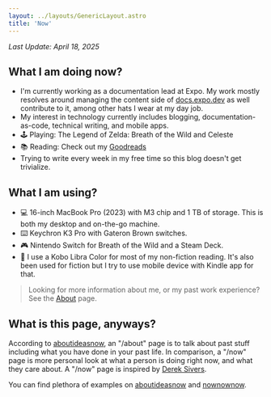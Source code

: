 ```yaml
---
layout: ../layouts/GenericLayout.astro
title: 'Now'
---
```


_Last Update: April 18, 2025_

## What I am doing now?

- I'm currently working as a documentation lead at Expo. My work mostly resolves around managing the content side of [docs.expo.dev](https://docs.expo.dev) as well contribute to it, among other hats I wear at my day job.
- My interest in technology currently includes blogging, documentation-as-code, technical writing, and mobile apps.
- 🕹️ Playing: The Legend of Zelda: Breath of the Wild and Celeste
- 📚 Reading: Check out my [Goodreads](https://www.goodreads.com/author/show/17657541.Aman_Mittal)
- Trying to write every week in my free time so this blog doesn't get trivialize.

## What I am using?

- 💻 16-inch MacBook Pro (2023) with M3 chip and 1 TB of storage. This is both my desktop and on-the-go machine.
- ⌨️ Keychron K3 Pro with Gateron Brown switches.
- 🎮 Nintendo Switch for Breath of the Wild and a Steam Deck.
- 📖 I use a Kobo Libra Color for most of my non-fiction reading. It's also been used for fiction but I try to use mobile device with Kindle app for that.

> Looking for more information about me, or my past work experience? See the [About](/about) page.

## What is this page, anyways?

According to [aboutideasnow](https://aboutideasnow.com/about), an "/about" page is to talk about past stuff including what you have done in your past life. In comparison, a "/now" page is more personal look at what a person is doing right now, and what they care about. A "/now" page is inspired by [Derek Sivers](https://sive.rs/now).

You can find plethora of examples on [aboutideasnow](https://aboutideasnow.com/about) and [nownownow](https://nownownow.com/).
